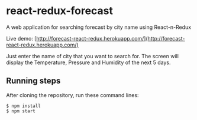 # react-redux-forecast
A web application for searching forecast by city name using React-n-Redux

Live demo: [http://forecast-react-redux.herokuapp.com/](http://forecast-react-redux.herokuapp.com/)

Just enter the name of city that you want to search for.
The screen will display the Temperature, Pressure and Humidity of the next 5 days.

## Running steps

After cloning the repository, run these command lines:

    $ npm install
    $ npm start

